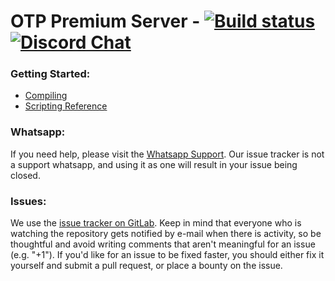 # OTP Premium Server - [![Build status](https://ci.appveyor.com/api/projects/status/ucdkml879ux85b5k?svg=true)](https://ci.appveyor.com/project/marcomoa/opentibia-premium "Download builds for Windows") [![Discord Chat](https://img.shields.io/discord/308323056592486420.svg)](https://discord.gg/TYn78m4/)

### Getting Started:
* [Compiling](https://github.com/otland/forgottenserver/wiki/Compiling)
* [Scripting Reference](https://github.com/otland/forgottenserver/wiki/Script-Interface)

### Whatsapp:
If you need help, please visit the [Whatsapp Support](https://chat.whatsapp.com/ELM9aLYegRC0dMid7Xa5hH). Our issue tracker is not a support whatsapp, and using it as one will result in your issue being closed.

### Issues:
We use the [issue tracker on GitLab](https://gitlab.com/johncore/OpenTibia-Premium/issues). Keep in mind that everyone who is watching the repository gets notified by e-mail when there is activity, so be thoughtful and avoid writing comments that aren't meaningful for an issue (e.g. "+1"). If you'd like for an issue to be fixed faster, you should either fix it yourself and submit a pull request, or place a bounty on the issue.